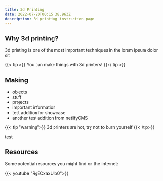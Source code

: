 ```yaml
---
title: 3d Printing
date: 2022-07-20T00:15:38.963Z
description: 3d printing instruction page
---
```

## Why 3d printing?

3d printing is one of the most important techniques in the lorem ipsum dolor sit

{{< tip >}}
You can make things with 3d printers!
{{</ tip >}}

## Making

* objects
* stuff
* projects
* important information
* test addition for showcase
* another test addition from netlifyCMS

{{< tip "warning">}}
3d printers are hot, try not to burn yourself
{{< /tip>}}

test

## Resources

Some potential resources you might find on the internet:

{{< youtube "RgECxaxUIb0">}}